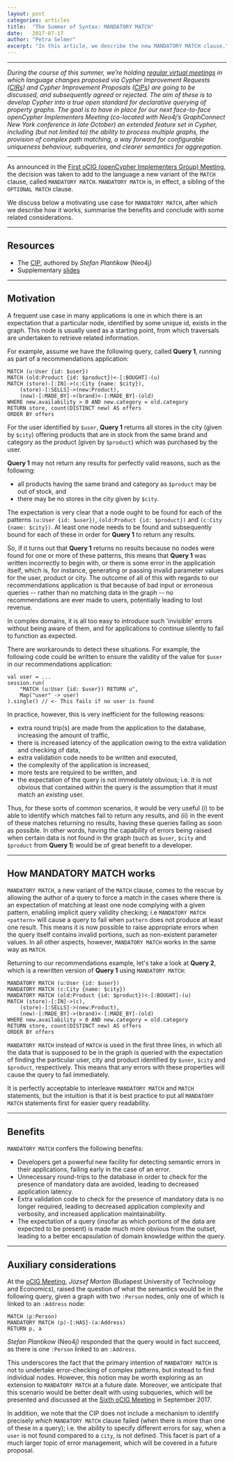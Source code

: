 ```yaml
---
layout: post
categories: articles
title:  "The Summer of Syntax: MANDATORY MATCH"
date:   2017-07-17
author: "Petra Selmer"
excerpt: "In this article, we describe the new MANDATORY MATCH clause."
---
```


---

_During the course of this summer, we’re holding [regular virtual meetings](http://www.opencypher.org/events) in which language changes proposed via Cypher Improvement Requests ([CIRs](https://github.com/opencypher/openCypher/issues?q=is%3Aopen+is%3Aissue+label%3ACIR)) and Cypher Improvement Proposals ([CIPs](http://www.opencypher.org/cips/)) are going to be discussed, and subsequently agreed or rejected._
_The aim of these is to develop Cypher into a true open standard for declarative querying of property graphs._
_The goal is to have in place for our next face-to-face openCypher Implementers Meeting (co-located with Neo4j’s GraphConnect New York conference in late October) an extended feature set in Cypher, including (but not limited to) the ability to process multiple graphs, the provision of complex path matching, a way forward for configurable uniqueness behaviour, subqueries, and clearer semantics for aggregation._

---

As announced in the [First oCIG (openCypher Implementers Group) Meeting](http://www.opencypher.org/event/2017/06/22/ocig1/), the decision was taken to add to the language a new variant of the `MATCH` clause, called `MANDATORY MATCH`.
`MANDATORY MATCH` is, in effect, a sibling of the `OPTIONAL MATCH` clause.

We discuss below a motivating use case for `MANDATORY MATCH`, after which we describe how it works, summarise the benefits and conclude with some related considerations.

---

## Resources

* The [CIP](https://github.com/opencypher/openCypher/blob/master/cip/1.accepted/CIP2016-01-26-mandatory-match.adoc), authored by _Stefan Plantikow_ (Neo4j)
* Supplementary [slides](https://s3.amazonaws.com/artifacts.opencypher.org/website/ocim2/slides/10-00+MANDATORY+MATCH+%5BDONE%5D.pdf)

---

## Motivation


A frequent use case in many applications is one in which there is an expectation that a particular node, identified by some unique id, exists in the graph.
This node is usually used as a starting point, from which traversals are undertaken to retrieve related information.

For example, assume we have the following query, called __Query 1__, running as part of a recommendations application:

~~~~
MATCH (u:User {id: $user})
MATCH (old:Product {id: $product})<-[:BOUGHT]-(u)
MATCH (store)-[:IN]->(c:City {name: $city}),
    (store)-[:SELLS]->(new:Product),
    (new)-[:MADE_BY]->(brand)<-[:MADE_BY]-(old)
WHERE new.availability > 0 AND new.category = old.category
RETURN store, count(DISTINCT new) AS offers
ORDER BY offers
~~~~

For the user identified by `$user`, __Query 1__ returns all stores in the city (given by `$city`) offering products that are in stock from the same brand and category as the product (given by `$product`) which was purchased by the user.

__Query 1__ may not return any results for perfectly valid reasons, such as the following:

* all products having the same brand and category as `$product` may be out of stock, and
* there may be no stores in the city given by `$city`.


The expectation is very clear that a node ought to be found for each of the patterns `(u:User {id: $user})`, `(old:Product {id: $product})` and `(c:City {name: $city})`.
At least one node needs to be found and subsequently bound for each of these in order for __Query 1__ to return any results.

So, if it turns out that __Query 1__ returns no results because no nodes were found for one or more of these patterns, this means that __Query 1__ was written incorrectly to begin with, or there is some error in the application itself, which is, for instance, generating or passing invalid parameter values for the user, product or city.
The outcome of all of this with regards to our recommendations application is that because of bad input or erroneous queries -- rather than no matching data in the graph -- no recommendations are ever made to users, potentially leading to lost revenue.

In complex domains, it is all too easy to introduce such 'invisible' errors without being aware of them, and for applications to continue silently to fail to function as expected.

There are workarounds to detect these situations.
For example, the following code could be written to ensure the validity of the value for `$user` in our recommendations application:

~~~~
val user = ...
session.run(
    "MATCH (u:User {id: $user}) RETURN u",
    Map("user" -> user)
).single() // <- This fails if no user is found
~~~~

In practice, however, this is very inefficient for the following reasons:

* extra round trip(s) are made from the application to the database, increasing the amount of traffic,
* there is increased latency of the application owing to the extra validation and checking of data,
* extra validation code needs to be written and executed,
* the complexity of the application is increased,
* more tests are required to be written, and
* the expectation of the query is not immediately obvious; i.e. it is not obvious that contained within the query is the assumption that it must match an _existing_ user.


Thus, for these sorts of common scenarios, it would be very useful (i) to be able to identify which matches fail to return any results, and (ii) in the event of these matches returning no results, having these queries failing as soon as possible.
In other words, having the capability of errors being raised when certain data is not found in the graph (such as `$user`, `$city` and `$product` from __Query 1__) would be of great benefit to a developer.

---

## How MANDATORY MATCH works


`MANDATORY MATCH`, a new variant of the `MATCH` clause, comes to the rescue by allowing the author of a query to force a match in the cases where there is an expectation of matching at least one node complying with a given pattern, enabling implicit query validity checking; i.e `MANDATORY MATCH <pattern>` will cause a query to fail when `pattern` does not produce at least one result.
This means it is now possible to raise appropriate errors when the query itself contains invalid portions, such as non-existent parameter values.
In all other aspects, however, `MANDATORY MATCH` works in the same way as `MATCH`.

Returning to our recommendations example, let's take a look at __Query 2__, which is a rewritten version of __Query 1__ using `MANDATORY MATCH`:

~~~~
MANDATORY MATCH (u:User {id: $user})
MANDATORY MATCH (c:City {name: $city})
MANDATORY MATCH (old:Product {id: $product})<-[:BOUGHT]-(u)
MATCH (store)-[:IN]->(c),
    (store)-[:SELLS]->(new:Product),
    (new)-[:MADE_BY]->(brand)<-[:MADE_BY]-(old)
WHERE new.availability > 0 AND new.category = old.category
RETURN store, count(DISTINCT new) AS offers
ORDER BY offers
~~~~

`MANDATORY MATCH` instead of `MATCH` is used in the first three lines, in which all the data that is supposed to be in the graph is queried with the expectation of finding the particular user, city and product identified by `$user`, `$city` and `$product`, respectively.
This means that any errors with these properties will cause the query to fail immediately.

It is perfectly acceptable to interleave `MANDATORY MATCH` and `MATCH` statements, but the intuition is that it is best practice to put all `MANDATORY MATCH` statements first for easier query readability.

---

## Benefits

`MANDATORY MATCH` confers the following benefits:

* Developers get a powerful new facility for detecting semantic errors in their applications, failing early in the case of an error.
* Unnecessary round-trips to the database in order to check for the presence of mandatory data are avoided, leading to decreased application latency.
* Extra validation code to check for the presence of mandatory data is no longer required, leading to decreased application complexity and verbosity, and increased application maintainability.
* The expectation of a query (insofar as which portions of the data are expected to be present) is made much more obvious from the outset, leading to a better encapsulation of domain knowledge within the query.

---

## Auxiliary considerations

At the [oCIG Meeting](http://www.opencypher.org/event/2017/06/22/ocig1/), _József Marton_ (Budapest University of Technology and Economics), raised the question of what the semantics would be in the following query, given a graph with two `:Person` nodes, only one of which is linked to an `:Address` node:

~~~~
MATCH (p:Person)
MANDATORY MATCH (p)-[:HAS]-(a:Address)
RETURN p, a
~~~~

_Stefan Plantikow_ (Neo4j) responded that the query would in fact succeed, as there is one `:Person` linked to an `:Address`.

This underscores the fact that the primary intention of `MANDATORY MATCH` is not to undertake error-checking of complex patterns, but instead to find individual nodes.
However, this notion may be worth exploring as an extension to `MANDATORY MATCH` at a future date.
Moreover, we anticipate that this scenario would be better dealt with using subqueries, which will be presented and discussed at the [Sixth oCIG Meeting](http://www.opencypher.org/event/2017/10/19/ocig6) in September 2017.


In addition, we note that the CIP does not include a mechanism to identify precisely _which_ `MANDATORY MATCH` clause failed (when there is more than one of these in a query); i.e. the ability to specify different errors for say, when a `user` is not found compared to a `city`, is not defined.
This facet is part of a much larger topic of error management, which will be covered in a future proposal.
